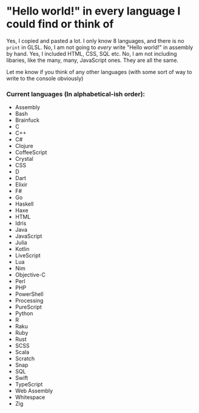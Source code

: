 # "Hello world!" in every language I could find or think of

Yes, I copied and pasted a lot. I only know 8 languages, and there is no `print` in GLSL.
No, I am not going to *every* write "Hello world!" in assembly by hand.
Yes, I included HTML, CSS, SQL etc.
No, I am not including libaries, like the many, many, JavaScript ones. They are all the same.

Let me know if you think of any other languages (with some sort of way to write to the console obviously)

### Current languages (In alphabetical-ish order):
- Assembly
- Bash
- Brainfuck
- C
- C++
- C#
- Clojure
- CoffeeScript
- Crystal
- CSS
- D
- Dart
- Elixir
- F#
- Go
- Haskell
- Haxe
- HTML
- Idris
- Java
- JavaScript
- Julia
- Kotlin
- LiveScript
- Lua
- Nim
- Objective-C
- Perl
- PHP
- PowerShell
- Processing
- PureScript
- Python
- R
- Raku
- Ruby
- Rust
- SCSS
- Scala
- Scratch
- Snap
- SQL
- Swift
- TypeScript
- Web Assembly
- Whitespace
- Zig
